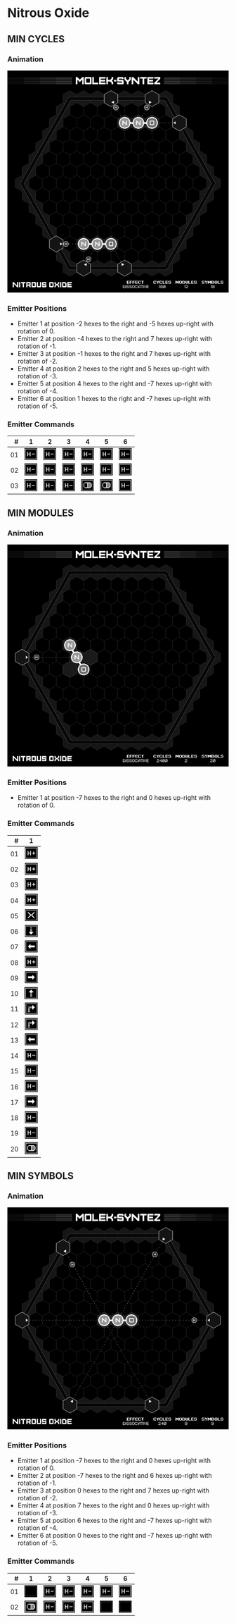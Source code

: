 # Nitrous Oxide

## MIN CYCLES

### Animation

![Solution](./../gifs/03/MIN_CYCLES.gif)

### Emitter Positions

- Emitter 1 at position -2 hexes to the right and -5 hexes up-right with rotation of 0.
- Emitter 2 at position -4 hexes to the right and 7 hexes up-right with rotation of -1.
- Emitter 3 at position -1 hexes to the right and 7 hexes up-right with rotation of -2.
- Emitter 4 at position 2 hexes to the right and 5 hexes up-right with rotation of -3.
- Emitter 5 at position 4 hexes to the right and -7 hexes up-right with rotation of -4.
- Emitter 6 at position 1 hexes to the right and -7 hexes up-right with rotation of -5.

### Emitter Commands

|  # | 1                                                     | 2                                                     | 3                                                     | 4                                                     | 5                                                     | 6                                                     |
|---:|:-----------------------------------------------------:|:-----------------------------------------------------:|:-----------------------------------------------------:|:-----------------------------------------------------:|:-----------------------------------------------------:|:-----------------------------------------------------:|
| 01 | ![REMOVE_H_ATOM](./../instructions/REMOVE_H_ATOM.png) | ![REMOVE_H_ATOM](./../instructions/REMOVE_H_ATOM.png) | ![REMOVE_H_ATOM](./../instructions/REMOVE_H_ATOM.png) | ![REMOVE_H_ATOM](./../instructions/REMOVE_H_ATOM.png) | ![REMOVE_H_ATOM](./../instructions/REMOVE_H_ATOM.png) | ![REMOVE_H_ATOM](./../instructions/REMOVE_H_ATOM.png) |
| 02 | ![REMOVE_H_ATOM](./../instructions/REMOVE_H_ATOM.png) | ![REMOVE_H_ATOM](./../instructions/REMOVE_H_ATOM.png) | ![REMOVE_H_ATOM](./../instructions/REMOVE_H_ATOM.png) | ![REMOVE_H_ATOM](./../instructions/REMOVE_H_ATOM.png) | ![REMOVE_H_ATOM](./../instructions/REMOVE_H_ATOM.png) | ![REMOVE_H_ATOM](./../instructions/REMOVE_H_ATOM.png) |
| 03 | ![REMOVE_H_ATOM](./../instructions/REMOVE_H_ATOM.png) | ![REMOVE_H_ATOM](./../instructions/REMOVE_H_ATOM.png) | ![REMOVE_H_ATOM](./../instructions/REMOVE_H_ATOM.png) | ![OUTPUT_TARGET](./../instructions/OUTPUT_TARGET.png) | ![OUTPUT_TARGET](./../instructions/OUTPUT_TARGET.png) | ![REMOVE_H_ATOM](./../instructions/REMOVE_H_ATOM.png) |

## MIN MODULES

### Animation

![Solution](./../gifs/03/MIN_MODULES.gif)

### Emitter Positions

- Emitter 1 at position -7 hexes to the right and 0 hexes up-right with rotation of 0.

### Emitter Commands

|  # | 1                                                                 |
|---:|:-----------------------------------------------------------------:|
| 01 | ![ADD_H_ATOM](./../instructions/ADD_H_ATOM.png)                   |
| 02 | ![ADD_H_ATOM](./../instructions/ADD_H_ATOM.png)                   |
| 03 | ![ADD_H_ATOM](./../instructions/ADD_H_ATOM.png)                   |
| 04 | ![ADD_H_ATOM](./../instructions/ADD_H_ATOM.png)                   |
| 05 | ![TRASH_TARGET](./../instructions/TRASH_TARGET.png)               |
| 06 | ![PULL_TARGET](./../instructions/PULL_TARGET.png)                 |
| 07 | ![SLIDE_EMITTER_LEFT](./../instructions/SLIDE_EMITTER_LEFT.png)   |
| 08 | ![ADD_H_ATOM](./../instructions/ADD_H_ATOM.png)                   |
| 09 | ![SLIDE_EMITTER_RIGHT](./../instructions/SLIDE_EMITTER_RIGHT.png) |
| 10 | ![PUSH_TARGET](./../instructions/PUSH_TARGET.png)                 |
| 11 | ![ROTATE_TARGET_CW](./../instructions/ROTATE_TARGET_CW.png)       |
| 12 | ![ROTATE_TARGET_CW](./../instructions/ROTATE_TARGET_CW.png)       |
| 13 | ![SLIDE_EMITTER_LEFT](./../instructions/SLIDE_EMITTER_LEFT.png)   |
| 14 | ![REMOVE_H_ATOM](./../instructions/REMOVE_H_ATOM.png)             |
| 15 | ![REMOVE_H_ATOM](./../instructions/REMOVE_H_ATOM.png)             |
| 16 | ![REMOVE_H_ATOM](./../instructions/REMOVE_H_ATOM.png)             |
| 17 | ![SLIDE_EMITTER_RIGHT](./../instructions/SLIDE_EMITTER_RIGHT.png) |
| 18 | ![REMOVE_H_ATOM](./../instructions/REMOVE_H_ATOM.png)             |
| 19 | ![REMOVE_H_ATOM](./../instructions/REMOVE_H_ATOM.png)             |
| 20 | ![OUTPUT_TARGET](./../instructions/OUTPUT_TARGET.png)             |

## MIN SYMBOLS

### Animation

![Solution](./../gifs/03/MIN_SYMBOLS.gif)

### Emitter Positions

- Emitter 1 at position -7 hexes to the right and 0 hexes up-right with rotation of 0.
- Emitter 2 at position -7 hexes to the right and 6 hexes up-right with rotation of -1.
- Emitter 3 at position 0 hexes to the right and 7 hexes up-right with rotation of -2.
- Emitter 4 at position 7 hexes to the right and 0 hexes up-right with rotation of -3.
- Emitter 5 at position 6 hexes to the right and -7 hexes up-right with rotation of -4.
- Emitter 6 at position 0 hexes to the right and -7 hexes up-right with rotation of -5.

### Emitter Commands

|  # | 1                                                     | 2                                                     | 3                                                     | 4                                                     | 5                                                     | 6                                                     |
|---:|:-----------------------------------------------------:|:-----------------------------------------------------:|:-----------------------------------------------------:|:-----------------------------------------------------:|:-----------------------------------------------------:|:-----------------------------------------------------:|
| 01 | ![NONE](./../instructions/NONE.png)                   | ![REMOVE_H_ATOM](./../instructions/REMOVE_H_ATOM.png) | ![REMOVE_H_ATOM](./../instructions/REMOVE_H_ATOM.png) | ![REMOVE_H_ATOM](./../instructions/REMOVE_H_ATOM.png) | ![REMOVE_H_ATOM](./../instructions/REMOVE_H_ATOM.png) | ![REMOVE_H_ATOM](./../instructions/REMOVE_H_ATOM.png) |
| 02 | ![OUTPUT_TARGET](./../instructions/OUTPUT_TARGET.png) | ![REMOVE_H_ATOM](./../instructions/REMOVE_H_ATOM.png) | ![REMOVE_H_ATOM](./../instructions/REMOVE_H_ATOM.png) | ![REMOVE_H_ATOM](./../instructions/REMOVE_H_ATOM.png) | ![NONE](./../instructions/NONE.png)                   | ![NONE](./../instructions/NONE.png)                   |

